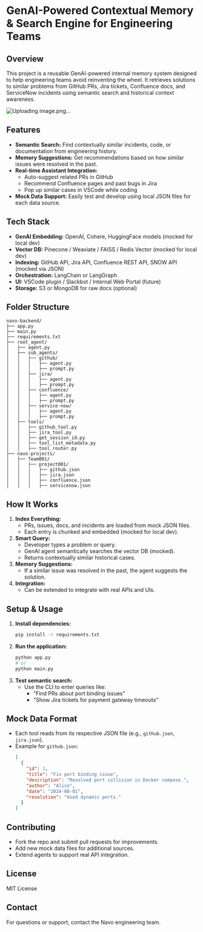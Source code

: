 # GenAI-Powered Contextual Memory & Search Engine for Engineering Teams

## Overview
This project is a reusable GenAI-powered internal memory system designed to help engineering teams avoid reinventing the wheel. It retrieves solutions to similar problems from GitHub PRs, Jira tickets, Confluence docs, and ServiceNow incidents using semantic search and historical context awareness.

![Uploading image.png…]()



## Features
- **Semantic Search:** Find contextually similar incidents, code, or documentation from engineering history.
- **Memory Suggestions:** Get recommendations based on how similar issues were resolved in the past.
- **Real-time Assistant Integration:**
  - Auto-suggest related PRs in GitHub
  - Recommend Confluence pages and past bugs in Jira
  - Pop up similar cases in VSCode while coding
- **Mock Data Support:** Easily test and develop using local JSON files for each data source.

## Tech Stack
- **GenAI Embedding:** OpenAI, Cohere, HuggingFace models (mocked for local dev)
- **Vector DB:** Pinecone / Weaviate / FAISS / Redis Vector (mocked for local dev)
- **Indexing:** GitHub API, Jira API, Confluence REST API, SNOW API (mocked via JSON)
- **Orchestration:** LangChain or LangGraph
- **UI:** VSCode plugin / Slackbot / Internal Web Portal (future)
- **Storage:** S3 or MongoDB for raw docs (optional)

## Folder Structure
```
navo-backend/
├── app.py
├── main.py
├── requirements.txt
├── root_agent/
│   ├── agent.py
│   ├── sub_agents/
│   │   ├── github/
│   │   │   ├── agent.py
│   │   │   ├── prompt.py
│   │   ├── jira/
│   │   │   ├── agent.py
│   │   │   ├── prompt.py
│   │   ├── confluence/
│   │   │   ├── agent.py
│   │   │   ├── prompt.py
│   │   ├── service-now/
│   │   │   ├── agent.py
│   │   │   ├── prompt.py
│   ├── tools/
│   │   ├── github_tool.py
│   │   ├── jira_tool.py
│   │   ├── get_session_id.py
│   │   ├── tool_list_metadata.py
│   │   ├── tool_router.py
├── navo-projects/
│   ├── Team001/
│   │   ├── project001/
│   │   │   ├── github.json
│   │   │   ├── jira.json
│   │   │   ├── confluence.json
│   │   │   ├── servicenow.json
```

## How It Works
1. **Index Everything:**
   - PRs, issues, docs, and incidents are loaded from mock JSON files.
   - Each entry is chunked and embedded (mocked for local dev).
2. **Smart Query:**
   - Developer types a problem or query.
   - GenAI agent semantically searches the vector DB (mocked).
   - Returns contextually similar historical cases.
3. **Memory Suggestions:**
   - If a similar issue was resolved in the past, the agent suggests the solution.
4. **Integration:**
   - Can be extended to integrate with real APIs and UIs.

## Setup & Usage
1. **Install dependencies:**
   ```bash
   pip install -r requirements.txt
   ```
2. **Run the application:**
   ```bash
   python app.py
   # or
   python main.py
   ```
3. **Test semantic search:**
   - Use the CLI to enter queries like:
     - "Find PRs about port binding issues"
     - "Show Jira tickets for payment gateway timeouts"

## Mock Data Format
- Each tool reads from its respective JSON file (e.g., `github.json`, `jira.json`).
- Example for `github.json`:
  ```json
  [
    {
      "id": 1,
      "title": "Fix port binding issue",
      "description": "Resolved port collision in Docker compose.",
      "author": "Alice",
      "date": "2024-08-01",
      "resolution": "Used dynamic ports."
    }
  ]
  ```

## Contributing
- Fork the repo and submit pull requests for improvements.
- Add new mock data files for additional sources.
- Extend agents to support real API integration.

## License
MIT License

## Contact
For questions or support, contact the Navo engineering team.
